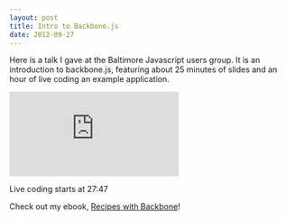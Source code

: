```yaml
---
layout: post
title: Intro to Backbone.js
date: 2012-09-27
---
```


Here is a talk I gave at the Baltimore Javascript users group. It is an introduction to backbone.js, featuring about 25 minutes of slides and an hour of live coding an example application.

<div><iframe class='youtube' src="http://www.youtube.com/embed/PqtYcHyyWJA?rel=0" frameborder="0" allowfullscreen></iframe></div>


Live coding starts at 27:47

Check out my ebook, [Recipes with Backbone](http://recipeswithbackbone.com/)!
